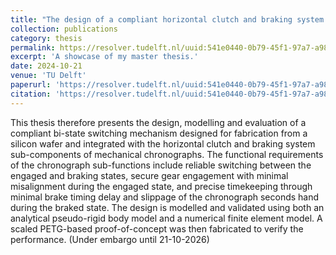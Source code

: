 ```yaml
---
title: "The design of a compliant horizontal clutch and braking system for chronographs"
collection: publications
category: thesis
permalink: https://resolver.tudelft.nl/uuid:541e0440-0b79-45f1-97a7-a98760d9bc15
excerpt: 'A showcase of my master thesis.'
date: 2024-10-21
venue: 'TU Delft'
paperurl: 'https://resolver.tudelft.nl/uuid:541e0440-0b79-45f1-97a7-a98760d9bc15'
citation: 'https://resolver.tudelft.nl/uuid:541e0440-0b79-45f1-97a7-a98760d9bc15'
---
```

This thesis therefore presents the design, modelling and evaluation of a compliant bi-state switching mechanism designed for fabrication from a silicon wafer and integrated with the horizontal clutch and braking system sub-components of mechanical chronographs. The functional requirements of the chronograph sub-functions include reliable switching between the engaged and braking states, secure gear engagement with minimal misalignment during the engaged state, and precise timekeeping through minimal brake timing delay and slippage of the chronograph seconds hand during the braked state. The design is modelled and validated using both an analytical pseudo-rigid body model and a numerical finite element model. A scaled PETG-based proof-of-concept was then fabricated to verify the performance. (Under embargo until 21-10-2026)
